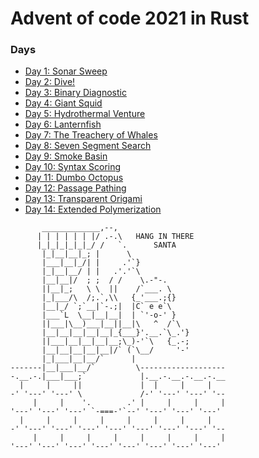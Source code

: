 # Advent of code 2021 in Rust

### Days 
* [Day 1: Sonar Sweep](/src/day_1.rs)  
* [Day 2: Dive!](/src/day_2.rs)  
* [Day 3: Binary Diagnostic](/src/day_3.rs)  
* [Day 4: Giant Squid](/src/day_4.rs)  
* [Day 5: Hydrothermal Venture](/src/day_5.rs)  
* [Day 6: Lanternfish](/src/day_6.rs)  
* [Day 7: The Treachery of Whales](/src/day_7.rs)  
* [Day 8: Seven Segment Search](/src/day_8.rs)  
* [Day 9: Smoke Basin](/src/day_9.rs)  
* [Day 10: Syntax Scoring](/src/day_10.rs)  
* [Day 11: Dumbo Octopus](/src/day_11.rs)  
* [Day 12: Passage Pathing](/src/day_12.rs)  
* [Day 13: Transparent Origami](/src/day_13.rs)  
* [Day 14: Extended Polymerization](/src/day_14.rs)  


```text
       _____________,--,
      | | | | | | |/ .-.\   HANG IN THERE
      |_|_|_|_|_|_/ /   `.      SANTA
       |_|__|__|_; |      \
       |___|__|_/| |     .'`}
       |_|__|__/ | |   .'.'`\
       |__|__|/  ; ;  / /    \.-"-.
       ||__|_;   \ \  ||    /`___. \
       |_|___/\  /;.`,\\   {_'___.;{}
       |__|_/ `;`__|`-.;|  |C` e e`\
       |___`L  \__|__|__|  | `'-o-' }
       ||___|\__)___|__||__|\   ^  /`\
       |__|__|__|__|__|_{___}'.__.`\_.'}
       ||___|__|__|__|__;\_)-'`\   {_.-;
       |__|__|__|__|__|/` (`\__/     '-'
       |_|___|__|__/`      |
-------|__|___|__/`         \-------------------
-.__.-.|___|___;`            |.__.-.__.-.__.-.__
  |     |     ||             |  |     |     |
-' '---' '---' \             /-' '---' '---' '--
     |     |    '.        .' |     |     |     |
'---' '---' '---' `-===-'`--' '---' '---' '---'
  |     |     |     |     |     |     |     |
-' '---' '---' '---' '---' '---' '---' '---' '--
     |     |     |     |     |     |     |     |
'---' '---' '---' '---' '---' '---' '---' '---'
```